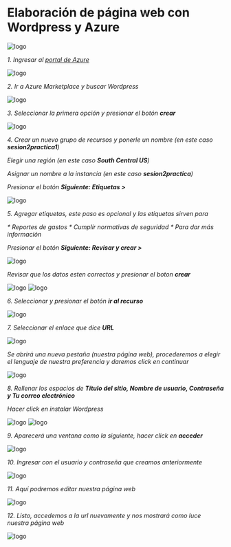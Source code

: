 # Elaboración de página web con Wordpress y Azure

<img src="/Práctica 1/images/A+WP.webp" alt="logo" width=""/>

_1. Ingresar al [portal de Azure](https://portal.azure.com/)_

<img src="/Práctica 1/images/Captura de pantalla (135).png" alt="logo"/>

_2. Ir a Azure Marketplace y buscar Wordpress_

<img src="/Práctica 1/images/Captura de pantalla (136).png" alt="logo"/>

_3. Seleccionar la primera opción y presionar el botón **crear**_

<img src="/Práctica 1/images/Captura de pantalla (137).png" alt="logo"/>

_4. Crear un nuevo grupo de recursos y ponerle un nombre (en este caso **sesion2practica1**)_

_Elegir una región (en este caso **South Central US**)_

_Asignar un nombre a la instancia (en este caso **sesion2practica**)_

_Presionar el botón **Siguiente: Etiquetas >**_

<img src="/Práctica 1/images/Captura de pantalla (138).png" alt="logo"/>

_5. Agregar etiquetas, este paso es opcional y las etiquetas sirven para_

_* Reportes de gastos_
_* Cumplir normativas de seguridad_
_* Para dar más información_

_Presionar el botón **Siguiente: Revisar y crear >**_

<img src="/Práctica 1/images/Captura de pantalla (139).png" alt="logo"/>

_Revisar que los datos esten correctos y presionar el boton **crear**_

<img src="/Práctica 1/images/Captura de pantalla (140).png" alt="logo"/>

<img src="/Práctica 1/images/Captura de pantalla (141).png" alt="logo"/>

_6. Seleccionar y presionar el botón **ir al recurso**_

<img src="/Práctica 1/images/Captura de pantalla (143).png" alt="logo"/>

_7. Seleccionar el enlace que dice **URL**_

<img src="/Práctica 1/images/Captura de pantalla (144).png" alt="logo"/>

_Se abrirá una nueva pestaña (nuestra página web), procederemos a elegir el lenguaje de nuestra preferencia y daremos click en continuar_

<img src="/Práctica 1/images/Captura de pantalla (145).png" alt="logo"/>

_8. Rellenar los espacios de **Título del sitio, Nombre de usuario, Contraseña y Tu correo electrónico**_

_Hacer click en instalar Wordpress_

<img src="/Práctica 1/images/Captura de pantalla (146).png" alt="logo"/>

<img src="/Práctica 1/images/Captura de pantalla (148).png" alt="logo"/>

_9. Aparecerá una ventana como la siguiente, hacer click en **acceder**_

<img src="/Práctica 1/images/Captura de pantalla (149).png" alt="logo"/>

_10. Ingresar con el usuario y contraseña que creamos anteriormente_

<img src="/Práctica 1/images/Captura de pantalla (150).png" alt="logo"/>

_11. Aquí podremos editar nuestra página web_

<img src="/Práctica 1/images/Captura de pantalla (151).png" alt="logo"/>

_12. Listo, accedemos a la url nuevamente y nos mostrará como luce nuestra página web_

<img src="/Práctica 1/images/Captura de pantalla (152).png" alt="logo"/>
